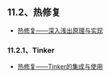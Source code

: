 ## 11.2、热修复
- [热修复——深入浅出原理与实现](http://www.jianshu.com/p/cb1f0702d59f)


### 11.2.1、Tinker
- [热修复——Tinker的集成与使用](https://juejin.im/post/5a27bdaf6fb9a044fa19bcfc)